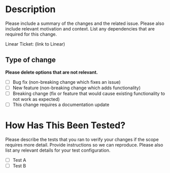 # Description

Please include a summary of the changes and the related issue. Please also include relevant motivation and context. List any dependencies that are required for this change.

Linear Ticket: (link to Linear)

## Type of change

**Please delete options that are not relevant.**

- [ ] Bug fix (non-breaking change which fixes an issue)
- [ ] New feature (non-breaking change which adds functionality)
- [ ] Breaking change (fix or feature that would cause existing functionality to not work as expected)
- [ ] This change requires a documentation update

# How Has This Been Tested?

Please describe the tests that you ran to verify your changes if the scope requires more detail. Provide instructions so we can reproduce. Please also list any relevant details for your test configuration.

- [ ] Test A
- [ ] Test B
